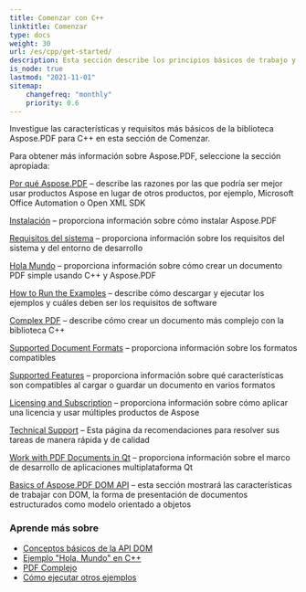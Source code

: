 ```yaml
---
title: Comenzar con C++
linktitle: Comenzar
type: docs
weight: 30
url: /es/cpp/get-started/
description: Esta sección describe los principios básicos de trabajo y uso de la API DOM. También demuestra ejemplos simples y complejos para crear un documento PDF usando C++.
is_node: true
lastmod: "2021-11-01"
sitemap:
    changefreq: "monthly"
    priority: 0.6
---
```


Investigue las características y requisitos más básicos de la biblioteca Aspose.PDF para C++ en esta sección de Comenzar.

Para obtener más información sobre Aspose.PDF, seleccione la sección apropiada:

[Por qué Aspose.PDF](/pdf/es/cpp/why-aspose-pdf/) – describe las razones por las que podría ser mejor usar productos Aspose en lugar de otros productos, por ejemplo, Microsoft Office Automation o Open XML SDK

[Instalación](/pdf/es/cpp/installation/) – proporciona información sobre cómo instalar Aspose.PDF

[Requisitos del sistema](/pdf/es/cpp/system-requirements/) – proporciona información sobre los requisitos del sistema y del entorno de desarrollo

[Hola Mundo](/pdf/es/cpp/hello-world-example/) – proporciona información sobre cómo crear un documento PDF simple usando C++ y Aspose.PDF

[How to Run the Examples](/pdf/es/cpp/how-to-run-other-examples/) – describe cómo descargar y ejecutar los ejemplos y cuáles deben ser los requisitos de software

[Complex PDF](/pdf/es/cpp/complex-pdf-example/) – describe cómo crear un documento más complejo con la biblioteca C++

[Supported Document Formats](/pdf/es/cpp/supported-file-formats/) – proporciona información sobre los formatos compatibles

[Supported Features](/pdf/es/cpp/key-features/) – proporciona información sobre qué características son compatibles al cargar o guardar un documento en varios formatos

[Licensing and Subscription](/pdf/es/cpp/licensing/) – proporciona información sobre cómo aplicar una licencia y usar múltiples productos de Aspose

[Technical Support](/pdf/es/cpp/technical-support/) – Esta página da recomendaciones para resolver sus tareas de manera rápida y de calidad

[Work with PDF Documents in Qt](/pdf/es/cpp/work-with-pdf-documents-in-qt/) – proporciona información sobre el marco de desarrollo de aplicaciones multiplataforma Qt

[Basics of Aspose.PDF DOM API](/pdf/es/cpp/basics-of-dom-api/) – esta sección mostrará las características de trabajar con DOM, la forma de presentación de documentos estructurados como modelo orientado a objetos
### Aprende más sobre

- [Conceptos básicos de la API DOM](/pdf/es/cpp/basics-of-dom-api/)
- [Ejemplo "Hola, Mundo" en C++](/pdf/es/cpp/hello-world-example/)
- [PDF Complejo](/pdf/es/cpp/complex-pdf-example/)
- [Cómo ejecutar otros ejemplos](/pdf/es/cpp/how-to-run-other-examples/)